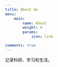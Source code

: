 ```yaml
---
title: About me
menu:
    main: 
        name: About        
        weight: 4
        params:
            icon: link

comments: true
---
```




记录科研、学习和生活。